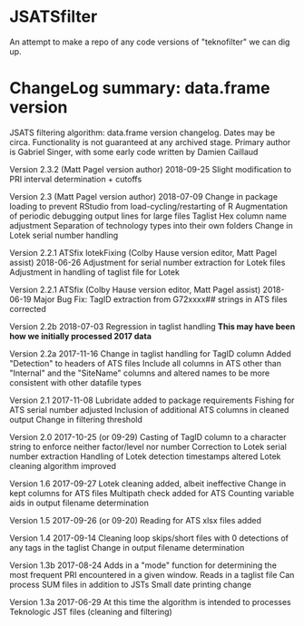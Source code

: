 # JSATSfilter
An attempt to make a repo of any code versions of "teknofilter" we can dig up.

# ChangeLog summary: data.frame version
JSATS filtering algorithm: data.frame version changelog. Dates may be circa. Functionality is not guaranteed at any archived stage.
Primary author is Gabriel Singer, with some early code written by Damien Caillaud

Version 2.3.2 (Matt Pagel version author)	2018-09-25
Slight modification to PRI interval determination + cutoffs 

Version 2.3 (Matt Pagel version author)	2018-07-09
Change in package loading to prevent RStudio from load-cycling/restarting of R
Augmentation of periodic debugging output lines for large files
Taglist Hex column name adjustment
Separation of technology types into their own folders
Change in Lotek serial number handling

Version 2.2.1 ATSfix lotekFixing (Colby Hause version editor, Matt Pagel assist)	2018-06-26
Adjustment for serial number extraction for Lotek files
Adjustment in handling of taglist file for Lotek

Version 2.2.1 ATSfix (Colby Hause version editor, Matt Pagel assist)	2018-06-19
Major Bug Fix: TagID extraction from G72xxxx## strings in ATS files corrected

Version 2.2b		2018-07-03
Regression in taglist handling
****This may have been how we initially processed 2017 data****

Version 2.2a		2017-11-16
Change in taglist handling for TagID column
Added "Detection" to headers of ATS files
Include all columns in ATS other than "Internal" and the "SiteName" columns and altered names to be more consistent with other datafile types

Version 2.1		2017-11-08
Lubridate added to package requirements
Fishing for ATS serial number adjusted
Inclusion of additional ATS columns in cleaned output
Change in filtering threshold

Version 2.0		2017-10-25 (or 09-29)
Casting of TagID column to a character string to enforce neither factor/level nor number
Correction to Lotek serial number extraction
Handling of Lotek detection timestamps altered
Lotek cleaning algorithm improved

Version 1.6		2017-09-27
Lotek cleaning added, albeit ineffective
Change in kept columns for ATS files
Multipath check added for ATS
Counting variable aids in output filename determination

Version 1.5		2017-09-26 (or 09-20)
Reading for ATS xlsx files added

Version 1.4		2017-09-14
Cleaning loop skips/short files with 0 detections of any tags in the taglist
Change in output filename determination 

Version 1.3b	2017-08-24
Adds in a "mode" function for determining the most frequent PRI encountered in a given window.
Reads in a taglist file
Can process SUM files in addition to JSTs
Small date printing change

Version 1.3a	2017-06-29
At this time the algorithm is intended to processes Teknologic JST files (cleaning and filtering)
